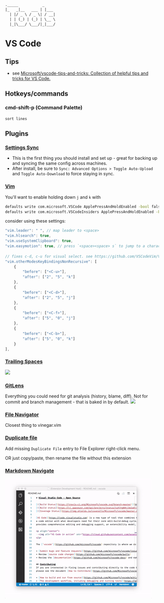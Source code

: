 ```
._____           _     
|_   _|__   ___ | |___
  | |/ _ \ / _ \| / __|
  | | (_) | (_) | \__ \
  |_|\___/ \___/|_|___/
```

# VS Code
## Tips
- see [Microsoft/vscode-tips-and-tricks: Collection of helpful tips and tricks for VS Code.](https://github.com/Microsoft/vscode-tips-and-tricks)

## Hotkeys/commands
### cmd-shift-p (Command Palette)
`sort lines`

## Plugins
### [Settings Sync](https://marketplace.visualstudio.com/items?itemName=Shan.code-settings-sync)
- This is the first thing you should install and set up - great for backing up and syncing the same config across machines.
- After install, be sure to `Sync: Advanced Options > Toggle Auto-Upload` and `Toggle Auto-Download` to force staying in sync.

### [Vim](https://marketplace.visualstudio.com/items?itemName=vscodevim.vim)
You'll want to enable holding down `j` and `k` with
```bash
defaults write com.microsoft.VSCode ApplePressAndHoldEnabled -bool false
defaults write com.microsoft.VSCodeInsiders ApplePressAndHoldEnabled -bool false
```

consider using these settings:
```js
"vim.leader": " ", // map leader to <space>
"vim.hlsearch": true,
"vim.useSystemClipboard": true,
"vim.easymotion": true, // press `<space><space> s` to jump to a character

// fixes c-d, c-u for visual select. see https://github.com/VSCodeVim/Vim/issues/907#issuecomment-264738452
"vim.otherModesKeyBindingsNonRecursive": [
    {
        "before": ["<C-u>"],
        "after": ["2", "5", "k"]
    },
    {
        "before": ["<C-d>"],
        "after": ["2", "5", "j"]
    },
    {
        "before": ["<C-f>"],
        "after": ["5", "0", "j"]
    },
    {
        "before": ["<C-b>"],
        "after": ["5", "0", "k"]
    }
],
```

### [Trailing Spaces](https://marketplace.visualstudio.com/items?itemName=shardulm94.trailing-spaces)
![](https://shardulm94.gallerycdn.vsassets.io/extensions/shardulm94/trailing-spaces/0.2.11/1474455467376/Microsoft.VisualStudio.Services.Icons.Default)

### [GitLens](https://marketplace.visualstudio.com/items?itemName=eamodio.gitlens)
Everything you could need for git analysis (history, blame, diff). Not for commit and branch management - that is baked in by default.
![](https://raw.githubusercontent.com/eamodio/vscode-git-codelens/master/images/preview-gitlens.gif)

### [File Navigator](https://marketplace.visualstudio.com/items?itemName=jakelucas.code-file-nav)
Closest thing to vinegar.vim

### [Duplicate file](https://marketplace.visualstudio.com/items?itemName=mrmlnc.vscode-duplicate)
Add missing `Duplicate File` entry to File Explorer right-click menu.

OR just copy/paste, then rename the file without this extension

### [Markdown Navigate](https://marketplace.visualstudio.com/items?itemName=jrieken.md-navigate)
![](https://raw.githubusercontent.com/jrieken/md-navigate/master/demo.gif)
